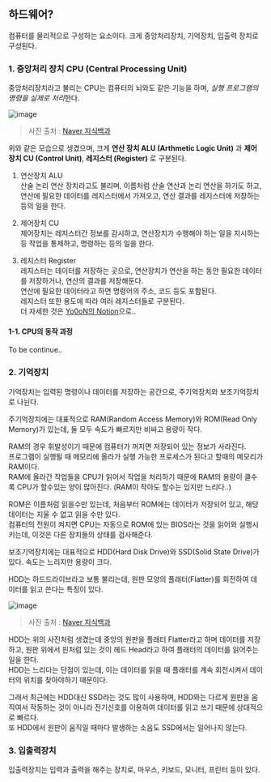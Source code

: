 ## 하드웨어?

컴퓨터를 물리적으로 구성하는 요소이다. 크게 중앙처리장치, 기억장치, 입출력 장치로 구성된다.

### 1. 중앙처리 장치 CPU (Central Processing Unit)

중앙처리장치라고 불리는 CPU는 컴퓨터의 뇌와도 같은 기능을 하며, *실행 프로그램의 명령을 실제로 처리*한다.

![image](https://user-images.githubusercontent.com/53729311/115149492-61716e00-a09f-11eb-876d-dca642db575d.png)
> 사진 출처 : [Naver 지식백과](https://terms.naver.com/entry.naver?docId=3570778&cid=59088&categoryId=59096)

위와 같은 모습으로 생겼으며, 크게 **연산 장치 ALU (Arthmetic Logic Unit)** 과 **제어장치 CU (Control Unit)**, **레지스터 (Register)** 로 구분된다.

1. 연산장치 ALU<br>
산술 논리 연산 장치라고도 불리며, 이름처럼 산술 연산과 논리 연산을 하기도 하고, 연산에 필요한 데이터를 레지스터에서 가져오고, 연산 결과를 레지스터에 저장하는 등의 일을 한다.

2. 제어장치 CU<br>
제어장치는 레지스터간 정보를 감시하고, 연산장치가 수행해야 하는 일을 지시하는 등 작업을 통제하고, 명령하는 등의 일을 한다.

3. 레지스터 Register<br>
레지스터는 데이터를 저장하는 곳으로, 연산장치가 연산을 하는 동안 필요한 데이터를 저장하거나, 연산의 결과를 저장해둔다.<br>
연산에 필요한 데이터라고 하면 명령어의 주소, 코드 등도 포함된다.<br>
레지스터 또한 용도에 따라 여러 레지스터들로 구분된다.<br>
더 자세한 것은 [Yo0oN의 Notion](https://www.notion.so/yoonstechstudy/CPU-Central-Processing-Unit-0bde2858a5cf461e82411a57f2d14b14)으로..

#### 1-1. CPU의 동작 과정

To be continue..



### 2. 기억장치

기억장치는 입력된 명령이나 데이터를 저장하는 공간으로, 주기억장치와 보조기억장치로 나뉜다.

주기억장치에는 대표적으로 RAM(Random Access Memory)와 ROM(Read Only Memory)가 있는데, 둘 모두 속도가 빠르지만 비싸고 용량이 작다.

RAM의 경우 휘발성이기 때문에 컴퓨터가 꺼지면 저장되어 있는 정보가 사라진다.<br>
프로그램이 실행될 때 메모리에 올라가 실행 가능한 프로세스가 된다고 할때의 메모리가 RAM이다.<br>
RAM에 올라간 작업들을 CPU가 읽어서 작업을 처리하기 때문에 RAM의 용량이 클수록 CPU가 할수있는 양이 많아진다. (RAM이 작아도 할수는 있지만 느리다..)

ROM은 이름처럼 읽을수만 있는데, 처음부터 ROM에는 데이터가 저장되어 있고, 해당 데이터는 지울 수 없고 읽을 수만 있다.<br>
컴퓨터의 전원이 켜지면 CPU는 자동으로 ROM에 있는 BIOS라는 것을 읽어와 실행시키는데, 이것은 다른 장치들의 상태를 검사해준다.


보조기억장치에는 대표적으로 HDD(Hard Disk Drive)와 SSD(Solid State Drive)가 있다. 속도는 느리지만 용량이 크다.

HDD는 하드드라이브라고 보통 불리는데, 원판 모양의 플래터(Flatter)를 회전하여 데이터를 읽고 쓴다는 특징이 있다.

![image](https://user-images.githubusercontent.com/53729311/115414902-6bc37180-a231-11eb-971f-240a1f401623.png)
> 사진 출처 : [Naver 지식백과](https://terms.naver.com/entry.naver?docId=2464353&cid=51399&categoryId=51399)

HDD는 위의 사진처럼 생겼는데 중앙의 원판을 플래터 Flatter라고 하며 데이터를 저장하고, 원판 위에서 핀처럼 있는 것이 헤드 Head라고 하여 플래터의 데이터를 읽어주는 일을 한다.<br>
HDD는 느리다는 단점이 있는데, 이는 데이터를 읽을 때 플래터를 계속 회전시켜서 데이터의 위치를 찾아야하기 때문이다.

그래서 최근에는 HDD대신 SSD라는 것도 많이 사용하며, HDD와는 다르게 원판을 움직여서 작동하는 것이 아니라 전기신호를 이용하여 데이터를 읽고 쓰기 때문에 상대적으로 빠르다.<br>
또 HDD에서 원판이 움직일 때마다 발생하는 소음도 SSD에서는 일어나지 않는다.



### 3. 입출력장치

입출력장치는 입력과 출력을 해주는 장치로, 마우스, 키보드, 모니터, 프린터 등이 있다.
